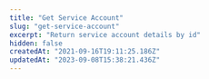 ```yaml
---
title: "Get Service Account"
slug: "get-service-account"
excerpt: "Return service account details by id"
hidden: false
createdAt: "2021-09-16T19:11:25.186Z"
updatedAt: "2023-09-08T15:38:21.436Z"
---
```

